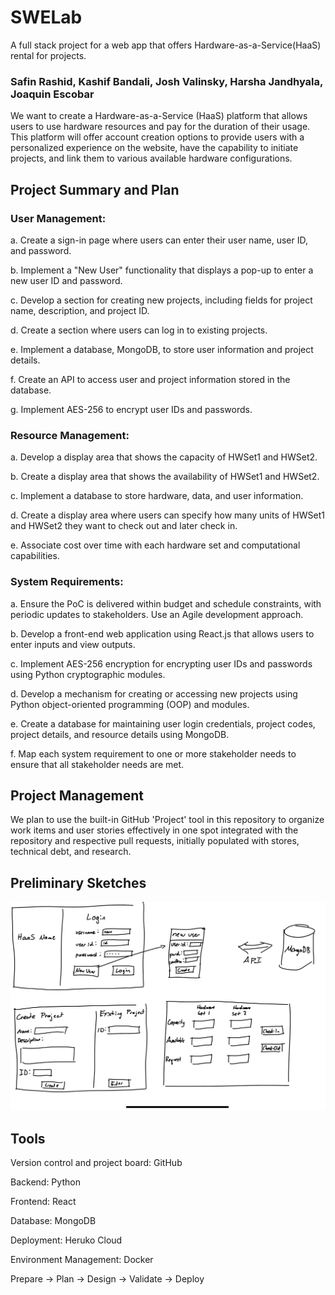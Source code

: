 # SWELab
A full stack project for a web app that offers Hardware-as-a-Service(HaaS) rental for projects.

### Safin Rashid, Kashif Bandali, Josh Valinsky, Harsha Jandhyala, Joaquin Escobar

We want to create a Hardware-as-a-Service (HaaS) platform that allows users to use hardware resources and pay for the duration of their usage. This platform will offer account creation options to provide users with a personalized experience on the website, have the capability to initiate projects, and link them to various available hardware configurations. 

## Project Summary and Plan

### User Management:

a. Create a sign-in page where users can enter their user name, user ID, and password.

b. Implement a "New User" functionality that displays a pop-up to enter a new user ID and password.

c. Develop a section for creating new projects, including fields for project name, description, and project ID.

d. Create a section where users can log in to existing projects.

e. Implement a database, MongoDB, to store user information and project details.

f. Create an API to access user and project information stored in the database.

g. Implement AES-256 to encrypt user IDs and passwords.

### Resource Management:

a. Develop a display area that shows the capacity of HWSet1 and HWSet2.

b. Create a display area that shows the availability of HWSet1 and HWSet2.

c. Implement a database to store hardware, data, and user information.

d. Create a display area where users can specify how many units of HWSet1 and HWSet2 they want to check out and later check in.

e. Associate cost over time with each hardware set and computational capabilities.

### System Requirements:

a. Ensure the PoC is delivered within budget and schedule constraints, with periodic updates to stakeholders. Use an Agile development approach.

b. Develop a front-end web application using React.js that allows users to enter inputs and view outputs.

c. Implement AES-256 encryption for encrypting user IDs and passwords using Python cryptographic modules.

d. Develop a mechanism for creating or accessing new projects using Python object-oriented programming (OOP) and modules.

e. Create a database for maintaining user login credentials, project codes, project details, and resource details using MongoDB.

f. Map each system requirement to one or more stakeholder needs to ensure that all stakeholder needs are met.


## Project Management

We plan to use the built-in GitHub 'Project' tool in this repository to organize work items and user stories effectively in one spot integrated with the repository and respective pull requests, initially populated with stores, technical debt, and research.


## Preliminary Sketches

![Sketch](IMG_0786.jpeg)

## Tools

Version control and project board: GitHub

Backend: Python

Frontend: React

Database: MongoDB

Deployment: Heruko Cloud 

Environment Management: Docker

Prepare -> Plan -> Design -> Validate -> Deploy
